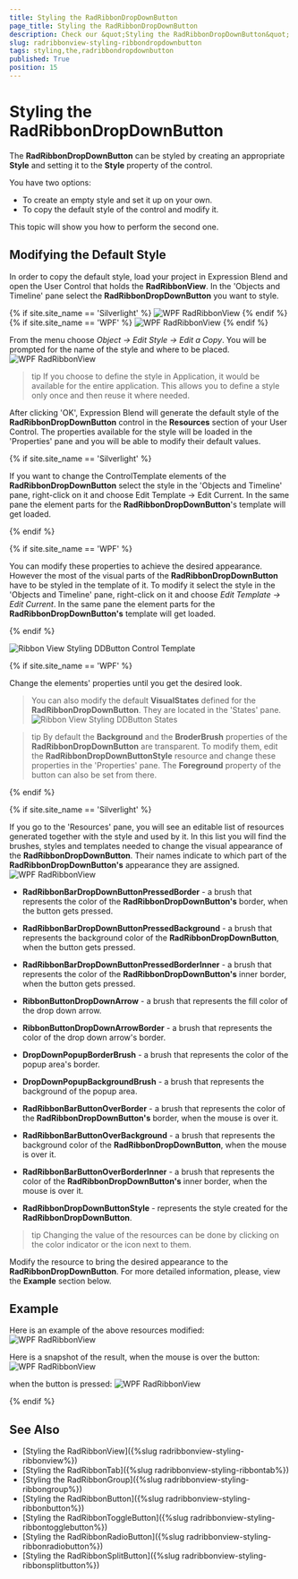 ```yaml
---
title: Styling the RadRibbonDropDownButton
page_title: Styling the RadRibbonDropDownButton
description: Check our &quot;Styling the RadRibbonDropDownButton&quot; documentation article for the RadRibbonView {{ site.framework_name }} control.
slug: radribbonview-styling-ribbondropdownbutton
tags: styling,the,radribbondropdownbutton
published: True
position: 15
---
```


# Styling the RadRibbonDropDownButton

The __RadRibbonDropDownButton__ can be styled by creating an appropriate __Style__ and setting it to the __Style__ property of the control.			

You have two options:

* To create an empty style and set it up on your own.
* To copy the default style of the control and modify it.

This topic will show you how to perform the second one.

## Modifying the Default Style

In order to copy the default style, load your project in Expression Blend and open the User Control that holds the __RadRibbonView__. In the 'Objects and Timeline' pane select the __RadRibbonDropDownButton__ you want to style.
				

{% if site.site_name == 'Silverlight' %}
![WPF RadRibbonView  ](images/RibbonView_Styling_DDButton_Locate.png)
{% endif %}
{% if site.site_name == 'WPF' %}
![WPF RadRibbonView  ](images/RibbonView_Styling_DDButton_LocateWPF.png)
{% endif %}

From the menu choose *Object -> Edit Style -> Edit a Copy*. You will be prompted for the name of the style and where to be placed.
![WPF RadRibbonView  ](images/RibbonView_Styling_DDButton_CreateStyle.png)

>tip If you choose to define the style in Application, it would be available for the entire application. This allows you to define a style only once and then reuse it where needed.

After clicking 'OK', Expression Blend will generate the default style of the __RadRibbonDropDownButton__ control in the __Resources__ section of your User Control. The properties available for the style will be loaded in the 'Properties' pane and you will be able to modify their default values.

{% if site.site_name == 'Silverlight' %}

If you want to change the ControlTemplate elements of the __RadRibbonDropDownButton__ select the style in the 'Objects and Timeline' pane, right-click on it and choose Edit Template -> Edit Current. In the same pane the element parts for the __RadRibbonDropDownButton__'s template will get loaded.

{% endif %}

{% if site.site_name == 'WPF' %}

You can modify these properties to achieve the desired appearance. However the most of the visual parts of the __RadRibbonDropDownButton__ have to be styled in the template of it. To modify it select the style in the 'Objects and Timeline' pane, right-click on it and choose *Edit Template -> Edit Current*. In the same pane the element parts for the __RadRibbonDropDownButton's__ template will get loaded.

{% endif %}

![Ribbon View Styling DDButton Control Template](images/RibbonView_Styling_DDButton_ControlTemplate.png)

{% if site.site_name == 'WPF' %}

Change the elements' properties until you get the desired look.

>You can also modify the default __VisualStates__ defined for the __RadRibbonDropDownButton__. They are located in the 'States' pane.
>![Ribbon View Styling DDButton States](images/RibbonView_Styling_DDButton_States.png)


>tip By default the __Background__ and the __BroderBrush__ properties of the __RadRibbonDropDownButton__ are transparent. To modify them, edit the __RadRibbonDropDownButtonStyle__ resource and change these properties in the 'Properties' pane. The __Foreground__ property of the button can also be set from there.  

{% endif %}

{% if site.site_name == 'Silverlight' %}

If you go to the 'Resources' pane, you will see an editable list of resources generated together with the style and used by it. In this list you will find the brushes, styles and templates needed to change the visual appearance of the __RadRibbonDropDownButton__. Their names indicate to which part of the __RadRibbonDropDownButton's__ appearance they are assigned.
![WPF RadRibbonView  ](images/RibbonView_Styling_DDButton_Resources.png)

* __RadRibbonBarDropDownButtonPressedBorder__ - a brush that represents the color of the __RadRibbonDropDownButton's__ border, when the button gets pressed.              

* __RadRibbonBarDropDownButtonPressedBackground__ - a brush that represents the background color of the __RadRibbonDropDownButton__, when the button gets pressed.              

* __RadRibbonBarDropDownButtonPressedBorderInner__ - a brush that represents the color of the __RadRibbonDropDownButton's__ inner border, when the button gets pressed.              

* __RibbonButtonDropDownArrow__ - a brush that represents the fill color of the drop down arrow.              

* __RibbonButtonDropDownArrowBorder__ - a brush that represents the color of the drop down arrow's border.              

* __DropDownPopupBorderBrush__ - a brush that represents the color of the popup area's border.              

* __DropDownPopupBackgroundBrush__ - a brush that represents the background of the popup area.              

* __RadRibbonBarButtonOverBorder__ - a brush that represents the color of the __RadRibbonDropDownButton's__ border, when the mouse is over it.              

* __RadRibbonBarButtonOverBackground__ - a brush that represents the background color of the __RadRibbonDropDownButton__, when the mouse is over it.             

* __RadRibbonBarButtonOverBorderInner__ - a brush that represents the color of the __RadRibbonDropDownButton's__ inner border, when the mouse is over it.              

* __RadRibbonDropDownButtonStyle__ - represents the style created for the __RadRibbonDropDownButton__.              

>tip Changing the value of the resources can be done by clicking on the color indicator or the icon next to them.

Modify the resource to bring the desired appearance to the __RadRibbonDropDownButton__. For more detailed information, please, view the __Example__ section below.

## Example

Here is an example of the above resources modified:
![WPF RadRibbonView  ](images/RibbonView_Styling_DDButton_ResourcesModified.png)

Here is a snapshot of the result, when the mouse is over the button:
![WPF RadRibbonView  ](images/RibbonView_Styling_DDButton_ExampleMouseOver.png)

when the button is pressed:
![WPF RadRibbonView  ](images/RibbonView_Styling_DDButton_Example.png)

{% endif %}

## See Also
 * [Styling the RadRibbonView]({%slug radribbonview-styling-ribbonview%})
 * [Styling the RadRibbonTab]({%slug radribbonview-styling-ribbontab%})
 * [Styling the RadRibbonGroup]({%slug radribbonview-styling-ribbongroup%})
 * [Styling the RadRibbonButton]({%slug radribbonview-styling-ribbonbutton%})
 * [Styling the RadRibbonToggleButton]({%slug radribbonview-styling-ribbontogglebutton%})
 * [Styling the RadRibbonRadioButton]({%slug radribbonview-styling-ribbonradiobutton%})
 * [Styling the RadRibbonSplitButton]({%slug radribbonview-styling-ribbonsplitbutton%})